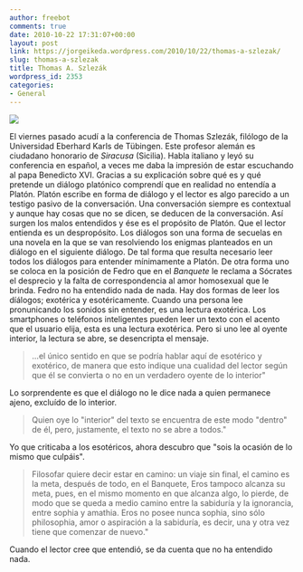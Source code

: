 ```yaml
---
author: freebot
comments: true
date: 2010-10-22 17:31:07+00:00
layout: post
link: https://jorgeikeda.wordpress.com/2010/10/22/thomas-a-szlezak/
slug: thomas-a-szlezak
title: Thomas A. Szlezák
wordpress_id: 2353
categories:
- General
---
```


[![](http://www.jorgeikeda.com/wordpress/wp-content/uploads/2010/10/72401_447922469517_747389517_5105101_2738949_n-300x168.jpg)](http://www.jorgeikeda.com/wordpress/wp-content/uploads/2010/10/72401_447922469517_747389517_5105101_2738949_n.jpg)

El viernes pasado acudí a la conferencia de Thomas Szlezák, filólogo de la Universidad Eberhard Karls de Tübingen. Este profesor alemán es ciudadano honorario de _Siracusa_ (Sicilia). Habla italiano y leyó su conferencia en español, a veces me daba la impresión de estar escuchando al papa Benedicto XVI.
Gracias a su explicación sobre qué es y qué pretende un diálogo platónico comprendí que en realidad no entendía a Platón. Platón escribe en forma de diálogo y el lector es algo parecido a un testigo pasivo de la conversación. Una conversación siempre es contextual y aunque hay cosas que no se dicen, se deducen de la conversación. Así surgen los malos entendidos y ése es el propósito de Platón. Que el lector entienda es un despropósito. Los diálogos son una forma de secuelas en una novela en la que se van resolviendo los enigmas planteados en un diálogo en el siguiente diálogo. De tal forma que resulta necesario leer  todos los diálogos para entender mínimamente a Platón. De otra forma uno se coloca en la posición de Fedro que en el _Banquete_ le reclama a Sócrates el desprecio y la falta de correspondencia al amor homosexual que le brinda. Fedro no ha entendido nada de nada. Hay dos formas de leer los díálogos; exotérica y esotéricamente. Cuando una persona lee pronunicando los sonidos sin entender, es una lectura exotérica. Los smartphones o teléfonos inteligentes pueden leer un texto con el acento que el usuario elija, esta es una lectura exotérica. Pero si uno lee al oyente interior, la lectura se abre, se desencripta el mensaje.





<blockquote>...el único sentido en que se podría hablar aquí de esotérico y exotérico, de manera que esto indique una cualidad del lector según que él se convierta o no en un verdadero oyente de lo interior"</blockquote>




Lo sorprendente es que el diálogo no le dice nada a quien permanece ajeno, excluído de lo interior.





<blockquote>Quien oye lo "interior" del texto se encuentra de este modo "dentro" de él, pero, justamente, el texto no se abre a todos."</blockquote>




Yo que criticaba a los esotéricos, ahora descubro que "sois la ocasión de lo mismo que culpáis".





<blockquote>Filosofar quiere decir estar en camino: un viaje sin final, el camino es la meta, después de todo, en el Banquete, Eros tampoco alcanza su meta, pues, en el mismo momento en que alcanza algo, lo pierde, de  modo que se  queda a medio camino entre la sabiduría y la ignorancia, entre sophia y amathia. Eros no posee nunca sophia, sino sólo philosophia, amor o aspiración a la sabiduría, es decir, una y otra vez tiene que comenzar de nuevo."</blockquote>



Cuando el lector cree que entendió, se da cuenta que no ha entendido nada.

